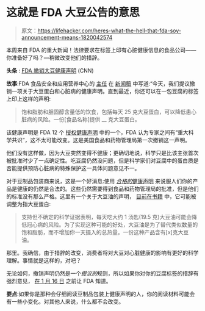 # 这就是 FDA 大豆公告的意思

> 原文：<https://lifehacker.com/heres-what-the-hell-that-fda-soy-announcement-means-1820042574>

本周来自 FDA 的重大新闻！法律要求在标签上印有心脏健康信息的食品公司——你准备好了吗？—稍微改变他们的措辞。



**头条** : [FDA 撤销大豆健康声明](http://www.cnn.com/2017/10/30/health/fda-soy-heart-health-claim-bn/index.html) (CNN)

**故事**:FDA 食品安全和应用营养中心的 [主任](https://www.fda.gov/AboutFDA/CentersOffices/ucm193988.htm) 在 [新闻稿](https://www.fda.gov/NewsEvents/Newsroom/PressAnnouncements/ucm582744.htm) 中写道:“今天，我们提议撤销一项关于大豆蛋白和心脏病的健康声明。直到最近，你还可以在一包豆腐的标签上印上这样的声明:

> 饱和脂肪和胆固醇含量低的饮食，包括每天 25 克大豆蛋白，可以降低患心脏病的风险。一份[食品名称]提供 __ 克大豆蛋白。

该健康声明是 FDA 12 个 [授权健康声明](https://www.fda.gov/Food/IngredientsPackagingLabeling/LabelingNutrition/ucm2006876.htm) 中的一个，FDA 认为专家之间有“重大科学共识”，这不太可能改变。这是美国食品和药物管理局第一次撤销这一声明。

他们没有这样做，因为大豆突然变得不健康；更确切地说，科学只是比该主张首次被批准时少了一点确定性。吃豆腐仍然没问题，但是科学家们对豆腐中的蛋白质是否能提供预防心脏病的特殊保护这一具体问题意见不一。

对于豆制品包装商来说，这是一个好消息:使用 [*合格的*健康声明](https://www.fda.gov/Food/IngredientsPackagingLabeling/LabelingNutrition/ucm072756.htm) 来说服人们你的产品是健康的仍然是合法的。这些仍然需要得到食品和药物管理局的批准，但是他们的标准没有那么严格。这里有一个关于大豆油的声明， [目前在书籍](https://www.fda.gov/downloads/Food/IngredientsPackagingLabeling/LabelingNutrition/UCM568508.pdf) 中，它可能被调整为指大豆蛋白:

> 支持但不确定的科学证据表明，每天吃大约 1 汤匙(19.5 克)大豆油可能会降低冠心病的风险。为了实现这种可能的好处，大豆油是为了替代类似数量的饱和脂肪，而不增加你一天摄入的总热量。一份这种产品含有[x]克大豆油。

那里。我确信，由于措辞的改变，消费者将对大豆对心脏健康的影响有更好的科学理解。事情就是这样的，对吧？

无论如何，撤销声明仍然是一个*提议的*规则，所以如果你对你的豆腐标签的措辞有强烈意见， [在 1 月 16 日](https://www.federalregister.gov/documents/2017/10/31/2017-23629/food-labeling-health-claims-soy-protein-and-coronary-heart-disease) 之前让 FDA 知道。

**要点**:如果你是那种会仔细阅读豆制品包装上健康声明的人，你的阅读材料可能会有一些小变化。对其他人来说，什么都不会改变。